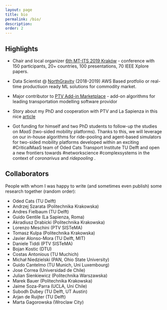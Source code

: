 ```yaml
---
layout: page
title: bio
permalink: /bio/
description:
order: 2
---
```


## Highlights

* Chair and local organizer [6th MT-ITS 2019 Kraków](https://github.com/RafalKucharskiPK/rafalkucharskiPK.github.io/edit/master/_pages/activities.md) - conference with 150 participants, 20+ countries, 100 presentations, 70 IEEE Xplore papers.

* Data Scientist @ [NorthGravity](https://www.northgravity.com/about_us) (2018-2019) AWS Based protfolio or real-time productiuon ready ML solutions for commodity market.

* Major contributor to [PTV Add-in Marketplace](https://www.ptvgroup.com/en/contact-support/add-in-marketplace/) - add-on algorithms for leading transportation modelling software providor

* Story about my PhD and cooperation with PTV and La Sapienza in this nice [article](https://www.iamigniting.com/rafal_kucharski/)

* Got funding for himself and two PhD students to follow-up the studies on *MaaS* (two-sided mobility platforms). Thanks to this, we will leverage on our in-house algorithms for ride-pooling and agent-based simulators for two-sided mobility platforms developed within an exciting #CriticalMaaS team of Oded Cats Transport Institute TU Delft and open a new frontiers towards #networkscience #complexsystems in the context of *coronarivus* and *ridepooling* .

## Collaborators

People with whom I was happy to write (and sometimes even publish) some research together (random order):
* Oded Cats (TU Delft)
* Andrzej Szarata (Politechnika Krakowska)
* Andres Fielbaum (TU Delft)
* Guido Gentile (La Sapienza, Roma)
* Akradiusz Drabicki (Politechnika Krakowska)
* Lorenzo Meschini (PTV SISTeMA)
* Tomasz Kulpa (Politechnika Krakowska)
* Javier Alonso-Mora (TU Delft, MIT)
* Daniele Tiddi (PTV SISTeMA)
* Bojan Kostic (DTU)
* Costas Antonious (TU Muchich)
* Michał Niedzielski (PAN, Ohio State University)
* Guido Cantelmo (TU Munich, Uni Luxembourg)
* Jose Correa (Universidad de Chile)
* Julian Sienkiewicz (Politechnika Warszawska)
* Marek Bauer (Politechnika Krakowska)
* Jaime Soza-Parra (UCLA, Uni Chile)
* Subodh Dubey (TU Delft, UT Austin)
* Arjan de Ruijter (TU Delft)
* Marta Gagorowska (Wroclaw City)





